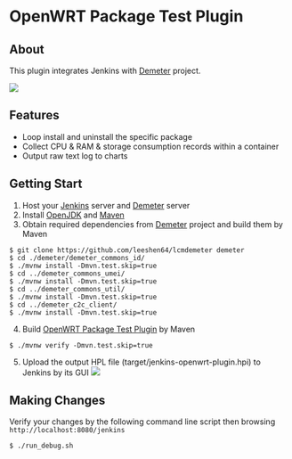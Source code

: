 OpenWRT Package Test Plugin
===
About
---
This plugin integrates Jenkins with [Demeter](https://github.com/sercomm-cloudwu/lcmdemeter) project.

![](https://github.com/sercomm-cloudwu/lcmtest/blob/main/resources/jenkins-package-test.jpg)

Features
---
* Loop install and uninstall the specific package
* Collect CPU & RAM & storage consumption records within a container
* Output raw text log to charts

Getting Start
---
1. Host your [Jenkins](https://www.jenkins.io/) server and [Demeter](https://github.com/leeshen64/lcmdemeter) server
2. Install [OpenJDK](https://openjdk.java.net/) and [Maven](https://maven.apache.org/)
3. Obtain required dependencies from [Demeter](https://github.com/sercomm-cloudwu/lcmdemeter) project and build them by Maven
```console
$ git clone https://github.com/leeshen64/lcmdemeter demeter
$ cd ./demeter/demeter_commons_id/
$ ./mvnw install -Dmvn.test.skip=true
$ cd ../demeter_commons_umei/
$ ./mvnw install -Dmvn.test.skip=true
$ cd ../demeter_commons_util/
$ ./mvnw install -Dmvn.test.skip=true
$ cd ../demeter_c2c_client/
$ ./mvnw install -Dmvn.test.skip=true
```
4. Build [OpenWRT Package Test Plugin](#openwrt-package-test-plugin) by Maven
```console
$ ./mvnw verify -Dmvn.test.skip=true
```
5. Upload the output HPL file (target/jenkins-openwrt-plugin.hpi) to Jenkins by its GUI
![](https://github.com/sercomm-cloudwu/lcmtest/blob/main/resources/jenkins-package-test-upload.jpg)

Making Changes
---
Verify your changes by the following command line script then browsing `http://localhost:8080/jenkins`
```console
$ ./run_debug.sh
```